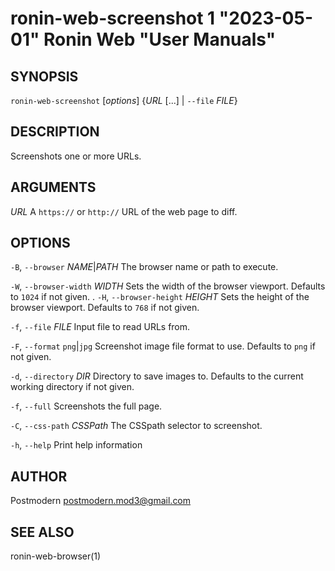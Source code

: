 # ronin-web-screenshot 1 "2023-05-01" Ronin Web "User Manuals"

## SYNOPSIS

`ronin-web-screenshot` [*options*] {*URL* [...] | `--file` *FILE*}

## DESCRIPTION

Screenshots one or more URLs.

## ARGUMENTS

*URL*
  A `https://` or `http://` URL of the web page to diff.

## OPTIONS

`-B`, `--browser` *NAME*\|*PATH*
  The browser name or path to execute.

`-W`, `--browser-width` *WIDTH*
  Sets the width of the browser viewport. Defaults to `1024` if not given.
  .
`-H`, `--browser-height` *HEIGHT*
  Sets the height of the browser viewport. Defaults to `768` if not given.

`-f`, `--file` *FILE*
  Input file to read URLs from.

`-F`, `--format` `png`\|`jpg`
  Screenshot image file format to use. Defaults to `png` if not given.

`-d`, `--directory` *DIR*
  Directory to save images to. Defaults to the current working directory if not
  given.

`-f`, `--full`
  Screenshots the full page.

`-C`, `--css-path` *CSSPath*
  The CSSpath selector to screenshot.

`-h`, `--help`
  Print help information

## AUTHOR

Postmodern <postmodern.mod3@gmail.com>

## SEE ALSO

ronin-web-browser(1)
